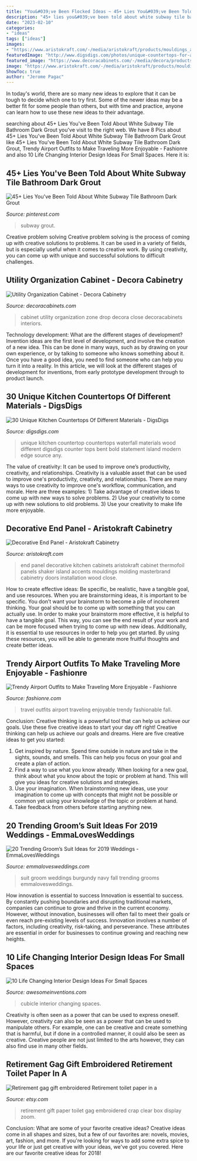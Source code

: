 ```yaml
---
title: "You&#039;ve Been Flocked Ideas ~ 45+ Lies You&#039;ve Been Told About White Subway Tile Bathroom Dark Grout"
description: "45+ lies you&#039;ve been told about white subway tile bathroom dark grout"
date: "2023-02-10"
categories:
- "ideas"
tags: ["ideas"]
images:
- "https://www.aristokraft.com/-/media/aristokraft/products/mouldings_accents/decorative_end_panel.jpg"
featuredImage: "http://www.digsdigs.com/photos/unique-countertops-for-any-kitchen-25-554x732.jpg"
featured_image: "https://www.decoracabinets.com/-/media/decora/products/cabinet_interiors/decutilitymcttws.jpg"
image: "https://www.aristokraft.com/-/media/aristokraft/products/mouldings_accents/decorative_end_panel.jpg"
ShowToc: true
author: "Jerome Pagac"
---
```



In today's world, there are so many new ideas to explore that it can be tough to decide which one to try first. Some of the newer ideas may be a better fit for some people than others, but with time and practice, anyone can learn how to use these new ideas to their advantage.

	

		
searching about 45+ Lies You&#039;ve Been Told About White Subway Tile Bathroom Dark Grout you've visit to the right web. We have 8 Pics about 45+ Lies You&#039;ve Been Told About White Subway Tile Bathroom Dark Grout like 45+ Lies You&#039;ve Been Told About White Subway Tile Bathroom Dark Grout, Trendy Airport Outfits to Make Traveling More Enjoyable - Fashionre and also 10 Life Changing Interior Design Ideas For Small Spaces. Here it is:
		
    
## 45+ Lies You&#039;ve Been Told About White Subway Tile Bathroom Dark Grout

<img loading=lazy src="https://i.pinimg.com/736x/b3/e7/97/b3e7976c8d9e95116dabdd9702f026ce.jpg" onerror="this.onerror=null;this.src='https://tse1.mm.bing.net/th?id=OIP.O0x67ZvCXZX9WNQMWXMrUAHaLH&amp;pid=15.1';" alt="45+ Lies You&#039;ve Been Told About White Subway Tile Bathroom Dark Grout">

_Source: pinterest.com_

>subway grout. 

	

Creative problem solving
Creative problem solving is the process of coming up with creative solutions to problems. It can be used in a variety of fields, but is especially useful when it comes to creative work. By using creativity, you can come up with unique and successful solutions to difficult challenges.

    
## Utility Organization Cabinet - Decora Cabinetry

<img loading=lazy src="https://www.decoracabinets.com/-/media/decora/products/cabinet_interiors/decutilitymcttws.jpg" onerror="this.onerror=null;this.src='https://tse3.mm.bing.net/th?id=OIP.Ebh02w7l6Ivd3tQHzZ5xJgHaLH&amp;pid=15.1';" alt="Utility Organization Cabinet - Decora Cabinetry">

_Source: decoracabinets.com_

>cabinet utility organization zone drop decora close decoracabinets interiors. 

	

Technology development: What are the different stages of development?
Invention ideas are the first level of development, and involve the creation of a new idea. This can be done in many ways, such as by drawing on your own experience, or by talking to someone who knows something about it. Once you have a good idea, you need to find someone who can help you turn it into a reality. In this article, we will look at the different stages of development for inventions, from early prototype development through to product launch.

    
## 30 Unique Kitchen Countertops Of Different Materials - DigsDigs

<img loading=lazy src="http://www.digsdigs.com/photos/unique-countertops-for-any-kitchen-25-554x732.jpg" onerror="this.onerror=null;this.src='https://tse3.mm.bing.net/th?id=OIP.2ffufSCoCoN8LHP44SJLwwHaJy&amp;pid=15.1';" alt="30 Unique Kitchen Countertops Of Different Materials - DigsDigs">

_Source: digsdigs.com_

>unique kitchen countertop countertops waterfall materials wood different digsdigs counter tops bent bold statement island modern edge source any. 

	

The value of creativity: It can be used to improve one’s productivity, creativity, and relationships.
Creativity is a valuable asset that can be used to improve one's productivity, creativity, and relationships. There are many ways to use creativity to improve one's workflow, communication, and morale. Here are three examples: 1) Take advantage of creative ideas to come up with new ways to solve problems. 2) Use your creativity to come up with new solutions to old problems. 3) Use your creativity to make life more enjoyable.

    
## Decorative End Panel - Aristokraft Cabinetry

<img loading=lazy src="https://www.aristokraft.com/-/media/aristokraft/products/mouldings_accents/decorative_end_panel.jpg" onerror="this.onerror=null;this.src='https://tse2.mm.bing.net/th?id=OIP.1viJlijSwbeuMF705zlkmwHaLH&amp;pid=15.1';" alt="Decorative End Panel - Aristokraft Cabinetry">

_Source: aristokraft.com_

>end panel decorative kitchen cabinets aristokraft cabinet thermofoil panels shaker island accents mouldings molding masterbrand cabinetry doors installation wood close. 

	

How to create effective ideas: Be specific, be realistic, have a tangible goal, and use resources.
When you are brainstorming ideas, it is important to be specific. You don’t want your brainstorm to become a pile of incoherent thinking. Your goal should be to come up with something that you can actually use. In order to make your brainstorm more effective, it is helpful to have a tangible goal. This way, you can see the end result of your work and can be more focused when trying to come up with new ideas. Additionally, it is essential to use resources in order to help you get started. By using these resources, you will be able to generate more fruitful thoughts and create better ideas.

    
## Trendy Airport Outfits To Make Traveling More Enjoyable - Fashionre

<img loading=lazy src="https://lh3.googleusercontent.com/-HS6QfomwBJw/WjfljFXjBzI/AAAAAAAA9vE/DgR1w7B73JwNA1By31yaEUDYohzVQmhxQCHMYCw/s0/06-airport-style-thelateststyle.jpg" onerror="this.onerror=null;this.src='https://tse4.mm.bing.net/th?id=OIP.HqbL6zlaM412FYdskng2qgHaLQ&amp;pid=15.1';" alt="Trendy Airport Outfits to Make Traveling More Enjoyable - Fashionre">

_Source: fashionre.com_

>travel outfits airport traveling enjoyable trendy fashionable fall. 

	

Conclusion: Creative thinking is a powerful tool that can help us achieve our goals. Use these five creative ideas to start your day off right!
Creative thinking can help us achieve our goals and dreams. Here are five creative ideas to get you started: 
1. Get inspired by nature. Spend time outside in nature and take in the sights, sounds, and smells. This can help you focus on your goal and create a plan of action. 
2. Find a way to use what you know already. When looking for a new goal, think about what you know about the topic or problem at hand. This will give you ideas for creative solutions and strategies. 
3. Use your imagination. When brainstorming new ideas, use your imagination to come up with concepts that might not be possible or common yet using your knowledge of the topic or problem at hand. 
4. Take feedback from others before starting anything new.

    
## 20 Trending Groom’s Suit Ideas For 2019 Weddings - EmmaLovesWeddings

<img loading=lazy src="http://emmalovesweddings.com/wp-content/uploads/2018/09/navy-and-burgundy-groom-wedding-suit-for-fall-and-winter.jpg" onerror="this.onerror=null;this.src='https://tse4.mm.bing.net/th?id=OIP.ULEkH9C46Wz2DJMCwskqHQHaLG&amp;pid=15.1';" alt="20 Trending Groom’s Suit Ideas for 2019 Weddings - EmmaLovesWeddings">

_Source: emmalovesweddings.com_

>suit groom weddings burgundy navy fall trending grooms emmalovesweddings. 

	

How innovation is essential to success
Innovation is essential to success. By constantly pushing boundaries and disrupting traditional markets, companies can continue to grow and thrive in the current economy. However, without innovation, businesses will often fail to meet their goals or even reach pre-existing levels of success. Innovation involves a number of factors, including creativity, risk-taking, and perseverance. These attributes are essential in order for businesses to continue growing and reaching new heights.

    
## 10 Life Changing Interior Design Ideas For Small Spaces

<img loading=lazy src="http://www.awesomeinventions.com/wp-content/uploads/2014/12/small-cubicle-room.jpg" onerror="this.onerror=null;this.src='https://tse3.mm.bing.net/th?id=OIP.L43zraIPZ1cwqzqW3cMhCgHaLa&amp;pid=15.1';" alt="10 Life Changing Interior Design Ideas For Small Spaces">

_Source: awesomeinventions.com_

>cubicle interior changing spaces. 

	

Creativity is often seen as a power that can be used to express oneself. However, creativity can also be seen as a power that can be used to manipulate others. For example, one can be creative and create something that is harmful, but if done in a controlled manner, it could also be seen as creative. Creative people are not just limited to the arts however, they can also find use in many other fields.

    
## Retirement Gag Gift Embroidered Retirement Toilet Paper In A

<img loading=lazy src="https://img.etsystatic.com/il/a83ef6/1191295994/il_570xN.1191295994_8p6l.jpg?version=0" onerror="this.onerror=null;this.src='https://tse3.mm.bing.net/th?id=OIP.Zvm6J_vweaUI1U99WQnrhgHaHL&amp;pid=15.1';" alt="Retirement gag gift embroidered Retirement toilet paper in a">

_Source: etsy.com_

>retirement gift paper toilet gag embroidered crap clear box display zoom. 

	

Conclusion: What are some of your favorite creative ideas?
Creative ideas come in all shapes and sizes, but a few of our favorites are: novels, movies, art, fashion, and more. If you're looking for ways to add some extra spice to your life or just get creative with your ideas, we've got you covered. Here are our favorite creative ideas for 2018!

